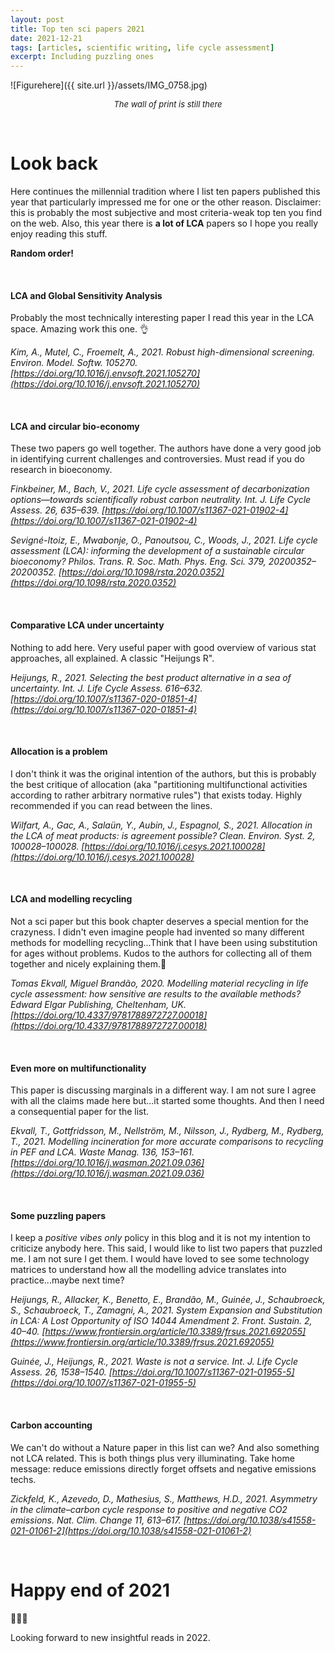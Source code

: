 ```yaml
---
layout: post
title: Top ten sci papers 2021
date: 2021-12-21
tags: [articles, scientific writing, life cycle assessment]
excerpt: Including puzzling ones
---
```


![Figurehere]({{ site.url }}/assets/IMG_0758.jpg)
<center><i><font size="2">The wall of print is still there</font></i></center>


&nbsp;

# Look back

Here continues the millennial tradition where I list ten papers published this year that particularly impressed me for one or the other reason. Disclaimer: this is probably the most subjective and most criteria-weak top ten you find on the web. Also, this year there is **a lot of LCA** papers so I hope you really enjoy reading this stuff. 

**Random order!**

&nbsp;

#### LCA and Global Sensitivity Analysis

Probably the most technically interesting paper I read this year in the LCA space. Amazing work this one. 👌

_Kim, A., Mutel, C., Froemelt, A., 2021. Robust high-dimensional screening. Environ. Model. Softw. 105270. [https://doi.org/10.1016/j.envsoft.2021.105270](https://doi.org/10.1016/j.envsoft.2021.105270)_

&nbsp;

#### LCA and circular bio-economy

These two papers go well together. The authors have done a very good job in identifying current challenges and controversies. Must read if you do research in bioeconomy.

_Finkbeiner, M., Bach, V., 2021. Life cycle assessment of decarbonization options—towards scientifically robust carbon neutrality. Int. J. Life Cycle Assess. 26, 635–639. [https://doi.org/10.1007/s11367-021-01902-4](https://doi.org/10.1007/s11367-021-01902-4)_

_Sevigné-Itoiz, E., Mwabonje, O., Panoutsou, C., Woods, J., 2021. Life cycle assessment (LCA): informing the development of a sustainable circular bioeconomy? Philos. Trans. R. Soc. Math. Phys. Eng. Sci. 379, 20200352–20200352. [https://doi.org/10.1098/rsta.2020.0352](https://doi.org/10.1098/rsta.2020.0352)_

&nbsp;

#### Comparative LCA under uncertainty

Nothing to add here. Very useful paper with good overview of various stat approaches, all explained. A classic "Heijungs R".

_Heijungs, R., 2021. Selecting the best product alternative in a sea of uncertainty. Int. J. Life Cycle Assess. 616–632. [https://doi.org/10.1007/s11367-020-01851-4](https://doi.org/10.1007/s11367-020-01851-4)_

&nbsp;

#### Allocation is a problem

I don't think it was the original intention of the authors, but this is probably the best critique of allocation (aka "partitioning multifunctional activities according to rather arbitrary normative rules") that exists today. Highly recommended if you can read between the lines.

_Wilfart, A., Gac, A., Salaün, Y., Aubin, J., Espagnol, S., 2021. Allocation in the LCA of meat products: is agreement possible? Clean. Environ. Syst. 2, 100028–100028. [https://doi.org/10.1016/j.cesys.2021.100028](https://doi.org/10.1016/j.cesys.2021.100028)_

&nbsp;

#### LCA and modelling recycling

Not a sci paper but this book chapter deserves a special mention for the crazyness. I didn't even imagine people had invented so many different methods for modelling recycling...Think that I have been using substitution for ages without problems. Kudos to the authors for collecting all of them together and nicely explaining them.🙌

_Tomas Ekvall, Miguel Brandão, 2020. Modelling material recycling in life cycle assessment: how sensitive are results to the available methods? Edward Elgar Publishing, Cheltenham, UK. [https://doi.org/10.4337/9781788972727.00018](https://doi.org/10.4337/9781788972727.00018)_

&nbsp;


#### Even more on multifunctionality 

This paper is discussing marginals in a different way. I am not sure I agree with all the claims made here but...it started some thoughts. And then I need a consequential paper for the list.

_Ekvall, T., Gottfridsson, M., Nellström, M., Nilsson, J., Rydberg, M., Rydberg, T., 2021. Modelling incineration for more accurate comparisons to recycling in PEF and LCA. Waste Manag. 136, 153–161. [https://doi.org/10.1016/j.wasman.2021.09.036](https://doi.org/10.1016/j.wasman.2021.09.036)_

&nbsp;


#### Some puzzling papers

I keep a _positive vibes only_ policy in this blog and it is not my intention to criticize anybody here. This said, I would like to list two papers that puzzled me. I am not sure I get them. I would have loved to see some technology matrices to understand how all the modelling advice translates into practice...maybe next time?

_Heijungs, R., Allacker, K., Benetto, E., Brandão, M., Guinée, J., Schaubroeck, S., Schaubroeck, T., Zamagni, A., 2021. System Expansion and Substitution in LCA: A Lost Opportunity of ISO 14044 Amendment 2. Front. Sustain. 2, 40–40. [https://www.frontiersin.org/article/10.3389/frsus.2021.692055](https://www.frontiersin.org/article/10.3389/frsus.2021.692055)_


_Guinée, J., Heijungs, R., 2021. Waste is not a service. Int. J. Life Cycle Assess. 26, 1538–1540. [https://doi.org/10.1007/s11367-021-01955-5](https://doi.org/10.1007/s11367-021-01955-5)_

&nbsp;

#### Carbon accounting

We can't do without a Nature paper in this list can we? And also something not LCA related. This is both things plus very illuminating. Take home message: reduce emissions directly forget offsets and negative emissions techs. 

_Zickfeld, K., Azevedo, D., Mathesius, S., Matthews, H.D., 2021. Asymmetry in the climate–carbon cycle response to positive and negative CO2 emissions. Nat. Clim. Change 11, 613–617. [https://doi.org/10.1038/s41558-021-01061-2](https://doi.org/10.1038/s41558-021-01061-2)_


&nbsp;


# Happy end of 2021

🍾🍾🍾

Looking forward to new insightful reads in 2022.
